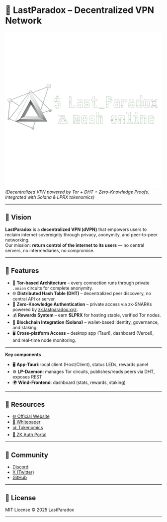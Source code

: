 # 🌌 LastParadox – Decentralized VPN Network

![LastParadox Banner](https://raw.githubusercontent.com/Lastexitfromnowhere/Lastparad0xvP/refs/heads/main/banner.png)  
*(Decentralized VPN powered by Tor + DHT + Zero-Knowledge Proofs, integrated with Solana & LPRX tokenomics)*

---

## 🚀 Vision

**LastParadox** is a **decentralized VPN (dVPN)** that empowers users to reclaim internet sovereignty through privacy, anonymity, and peer-to-peer networking.  
Our mission: **return control of the internet to its users** — no central servers, no intermediaries, no compromise.

---

## 🔑 Features

- 🧅 **Tor-based Architecture** – every connection runs through private `.onion` circuits for complete anonymity.  
- 🌐 **Distributed Hash Table (DHT)** – decentralized peer discovery, no central API or server.  
- 🔐 **Zero-Knowledge Authentication** – private access via zk-SNARKs powered by [zk.lastparadox.xyz](https://zk.lastparadox.xyz).  
- 💰 **Rewards System** – earn **$LPRX** for hosting stable, verified Tor nodes.  
- 🧩 **Blockchain Integration (Solana)** – wallet-based identity, governance, and staking.  
- 🖥️ **Cross-platform Access** – desktop app (Tauri), dashboard (Vercel), and real-time node monitoring.  

---

**Key components**
- 🖥 **App-Tauri**: local client (Host/Client), status LEDs, rewards panel  
- ⚙️ **LP-Daemon**: manages Tor circuits, publishes/reads peers via DHT, exposes REST  
- 🌍 **Wind-Frontend**: dashboard (stats, rewards, staking)

---

## 📄 Resources

- [🌐 Official Website](https://lastparadox.xyz)  
- [📖 Whitepaper](https://github.com/Lastexitfromnowhere/Lastparad0xvP/blob/main/WHITEPAPER.md)  
- [📊 Tokenomics](https://github.com/Lastexitfromnowhere/Lastparad0xvP/blob/main/TOKENOMICS.md)  
- [🔐 ZK Auth Portal](https://zk.lastparadox.xyz)

---

## 🤝 Community

- [Discord](https://discord.gg/w4xvwUQg)  
- [X (Twitter)](https://x.com/LastParadox__)  
- [GitHub](https://github.com/Lastexitfromnowhere)

---

## 📜 License

MIT License © 2025 LastParadox

---

